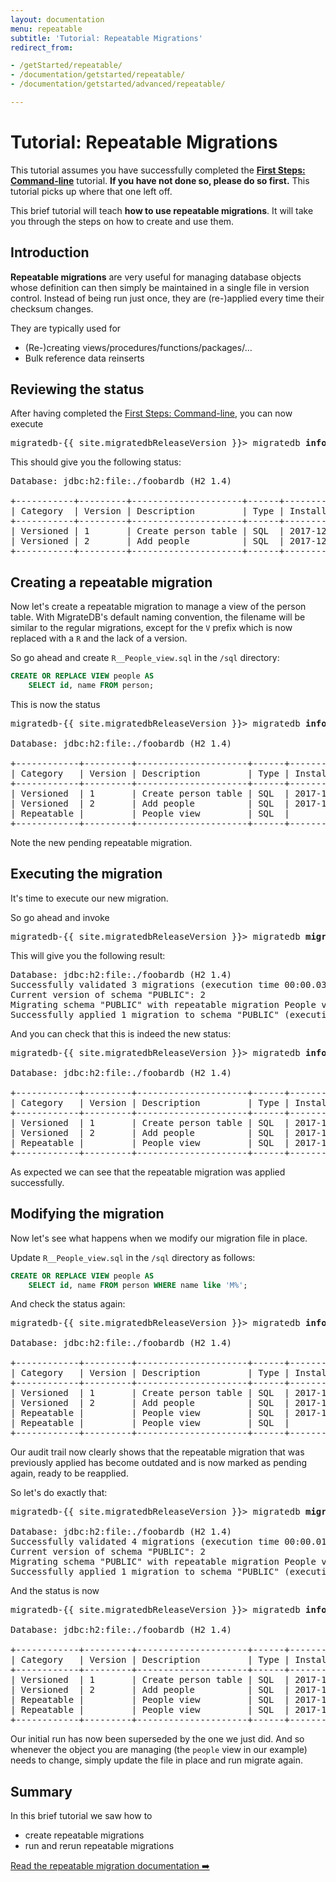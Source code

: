 ```yaml
---
layout: documentation
menu: repeatable
subtitle: 'Tutorial: Repeatable Migrations'
redirect_from:

- /getStarted/repeatable/
- /documentation/getstarted/repeatable/
- /documentation/getstarted/advanced/repeatable/

---
```


# Tutorial: Repeatable Migrations

This tutorial assumes you have successfully completed the [**First Steps:
Command-line**](/migratedb/documentation/getstarted/firststeps/commandline)
tutorial. **If you have not done so, please do so first.** This tutorial picks up where that one left off.

This brief tutorial will teach **how to use repeatable migrations**. It will take you through the
steps on how to create and use them.

## Introduction

**Repeatable migrations** are very useful for managing database objects whose definition can then simply be maintained
in a single file in version control. Instead of being run just once, they are (re-)applied every time their checksum
changes.

They are typically used for

- (Re-)creating views/procedures/functions/packages/…
- Bulk reference data reinserts

## Reviewing the status

After having completed the [First Steps: Command-line](/migratedb/documentation/getstarted/firststeps/commandline), you can now
execute

<pre class="console"><span>migratedb-{{ site.migratedbReleaseVersion }}&gt;</span> migratedb <strong>info</strong></pre>

This should give you the following status:

<pre class="console">Database: jdbc:h2:file:./foobardb (H2 1.4)
                     
+-----------+---------+---------------------+------+---------------------+---------+
| Category  | Version | Description         | Type | Installed On        | State   |
+-----------+---------+---------------------+------+---------------------+---------+
| Versioned | 1       | Create person table | SQL  | 2017-12-21 18:05:10 | Success |
| Versioned | 2       | Add people          | SQL  | 2017-12-21 18:05:10 | Success |
+-----------+---------+---------------------+------+---------------------+---------+</pre>

## Creating a repeatable migration

Now let's create a repeatable migration to manage a view of the person table. With MigrateDB's default naming
convention,
the filename will be similar to the regular migrations, except for the `V` prefix which is now replaced with a `R` and
the lack of a version.

So go ahead and create `R__People_view.sql` in the `/sql` directory:

```sql
CREATE OR REPLACE VIEW people AS 
    SELECT id, name FROM person;
```

This is now the status

<pre class="console"><span>migratedb-{{ site.migratedbReleaseVersion }}&gt;</span> migratedb <strong>info</strong>

Database: jdbc:h2:file:./foobardb (H2 1.4)
                     
+------------+---------+---------------------+------+---------------------+---------+
| Category   | Version | Description         | Type | Installed On        | State   |
+------------+---------+---------------------+------+---------------------+---------+
| Versioned  | 1       | Create person table | SQL  | 2017-12-21 18:05:10 | Success |
| Versioned  | 2       | Add people          | SQL  | 2017-12-21 18:05:10 | Success |
| Repeatable |         | People view         | SQL  |                     | Pending |
+------------+---------+---------------------+------+---------------------+---------+</pre>

Note the new pending repeatable migration.

## Executing the migration

It's time to execute our new migration.

So go ahead and invoke

<pre class="console"><span>migratedb-{{ site.migratedbReleaseVersion }}&gt;</span> migratedb <strong>migrate</strong></pre>

This will give you the following result:

<pre class="console">Database: jdbc:h2:file:./foobardb (H2 1.4)
Successfully validated 3 migrations (execution time 00:00.032s)
Current version of schema "PUBLIC": 2
Migrating schema "PUBLIC" with repeatable migration People view
Successfully applied 1 migration to schema "PUBLIC" (execution time 00:00.023s)</pre>

And you can check that this is indeed the new status:

<pre class="console"><span>migratedb-{{ site.migratedbReleaseVersion }}&gt;</span> migratedb <strong>info</strong>

Database: jdbc:h2:file:./foobardb (H2 1.4)
                     
+------------+---------+---------------------+------+---------------------+---------+
| Category   | Version | Description         | Type | Installed On        | State   |
+------------+---------+---------------------+------+---------------------+---------+
| Versioned  | 1       | Create person table | SQL  | 2017-12-21 18:05:10 | Success |
| Versioned  | 2       | Add people          | SQL  | 2017-12-21 18:05:10 | Success |
| Repeatable |         | People view         | SQL  | 2017-12-21 18:08:29 | Success |
+------------+---------+---------------------+------+---------------------+---------+</pre>

As expected we can see that the repeatable migration was applied successfully.

## Modifying the migration

Now let's see what happens when we modify our migration file in place.

Update `R__People_view.sql` in the `/sql` directory as follows:

```sql
CREATE OR REPLACE VIEW people AS 
    SELECT id, name FROM person WHERE name like 'M%';
```

And check the status again:

<pre class="console"><span>migratedb-{{ site.migratedbReleaseVersion }}&gt;</span> migratedb <strong>info</strong>

Database: jdbc:h2:file:./foobardb (H2 1.4)
                     
+------------+---------+---------------------+------+---------------------+----------+
| Category   | Version | Description         | Type | Installed On        | State    |
+------------+---------+---------------------+------+---------------------+----------+
| Versioned  | 1       | Create person table | SQL  | 2017-12-21 18:05:10 | Success  |
| Versioned  | 2       | Add people          | SQL  | 2017-12-21 18:05:10 | Success  |
| Repeatable |         | People view         | SQL  | 2017-12-21 18:08:29 | Outdated |
| Repeatable |         | People view         | SQL  |                     | Pending  |
+------------+---------+---------------------+------+---------------------+----------+</pre>

Our audit trail now clearly shows that the repeatable migration that was previously applied has become outdated and is
now marked as pending again, ready to be reapplied.

So let's do exactly that:

<pre class="console"><span>migratedb-{{ site.migratedbReleaseVersion }}&gt;</span> migratedb <strong>migrate</strong>

Database: jdbc:h2:file:./foobardb (H2 1.4)
Successfully validated 4 migrations (execution time 00:00.019s)
Current version of schema "PUBLIC": 2
Migrating schema "PUBLIC" with repeatable migration People view
Successfully applied 1 migration to schema "PUBLIC" (execution time 00:00.027s)</pre>

And the status is now

<pre class="console"><span>migratedb-{{ site.migratedbReleaseVersion }}&gt;</span> migratedb <strong>info</strong>

Database: jdbc:h2:file:./foobardb (H2 1.4)

+------------+---------+---------------------+------+---------------------+------------+
| Category   | Version | Description         | Type | Installed On        | State      |
+------------+---------+---------------------+------+---------------------+------------+
| Versioned  | 1       | Create person table | SQL  | 2017-12-21 18:05:10 | Success    |
| Versioned  | 2       | Add people          | SQL  | 2017-12-21 18:05:10 | Success    |
| Repeatable |         | People view         | SQL  | 2017-12-21 18:08:29 | Superseded |
| Repeatable |         | People view         | SQL  | 2017-12-21 18:15:35 | Success    |
+------------+---------+---------------------+------+---------------------+------------+</pre>

Our initial run has now been superseded by the one we just did. And so whenever the object you are managing
(the `people` view in our example) needs to change, simply update the file in place and run migrate again.

## Summary

In this brief tutorial we saw how to

- create repeatable migrations
- run and rerun repeatable migrations

<p class="next-steps">
    <a class="btn btn-primary" href="/migratedb/documentation/concepts/migrations#repeatable-migrations">Read the repeatable migration documentation ➡️</a>
</p>
